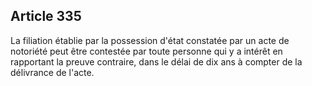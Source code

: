 Article 335
----
La filiation établie par la possession d'état constatée par un acte de notoriété
peut être contestée par toute personne qui y a intérêt en rapportant la preuve
contraire, dans le délai de dix ans à compter de la délivrance de l'acte.
